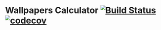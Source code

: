 # Wallpapers Calculator [![Build Status](https://travis-ci.org/aygulmardanova/wallpapers.svg?branch=master)](https://travis-ci.org/aygulmardanova/wallpapers) [![codecov](https://codecov.io/gh/aygulmardanova/wallpapers/branch/master/graph/badge.svg)](https://codecov.io/gh/aygulmardanova/wallpapers)